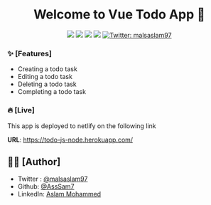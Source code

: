 <h1 align="center">Welcome to Vue Todo App 👋</h1>
<p align="center">
  <img src="https://img.shields.io/badge/npm-v6.14.0-red">
  <img src="https://img.shields.io/badge/node-14.15.4-green">
  <img src="https://img.shields.io/badge/vue-v3.0.0-orange">
  <img src="https://img.shields.io/badge/vuex-v4.0.2-brightgreen">
  <a href="https://twitter.com/malsaslam97" target="_blank">
    <img alt="Twitter: malsaslam97" src="https://img.shields.io/twitter/follow/malsaslam97.svg?style=social" />
  </a>
</p>

### ✨ [Features]
- Creating a todo task
- Editing a todo task
- Deleting a todo task
- Completing a todo task

### 🔥 [Live]
This app is deployed to netlify on the following link

**URL**: https://todo-js-node.herokuapp.com/

## ✍🏻 [Author]
* Twitter : [@malsaslam97](https://twitter.com/malsaslam97)
* Github: [@AssSam7](https://github.com/AssSam7)
* LinkedIn: [Aslam Mohammed](https://www.linkedin.com/in/malsaslam97/)
